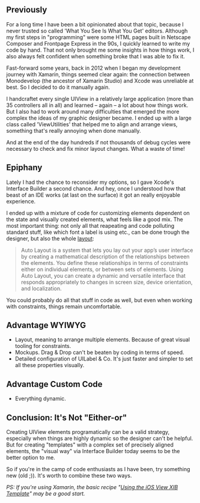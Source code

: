 ## Previously

For a long time I have been a bit opinionated about that topic, because I never trusted so called 'What You See Is What You Get' editors. Although my first steps in "programming" were some HTML pages built in Netscape Composer and Frontpage Express in the 90s, I quickly learned to write my code by hand. That not only brought me some insights in how things work, I also always felt confident when something broke that I was able to fix it.

Fast-forward some years, back in 2012 when I began my development journey with Xamarin, things seemed clear again: the connection between Monodevelop (the ancestor of Xamarin Studio) and Xcode was unreliable at best. So I decided to do it manually again.

I handcraftet every single UIView in a relatively large application (more than 35 controllers all in all) and learned – again – a lot about how things work. But I also had to work around many difficulties that emerged the more complex the ideas of my graphic designer became. I ended up with a large class called 'ViewUtilities' that helped me to align and arrange views, something that's really annoying when done manually.

And at the end of the day hundreds if not thousands of debug cycles were necessary to check and fix minor layout changes. What a waste of time!

## Epiphany

Lately I had the chance to reconsider my options, so I gave Xcode's Interface Builder a second chance. And hey, once I understood how that beast of an IDE works (at last on the surface) it got an really enjoyable experience.

I ended up with a mixture of code for customizing elements dependent on the state and visually created elements, what feels like a good mix. The most important thing: not only all that reapeating and code polluting standard stuff, like which font a label is using etc., can be done trough the designer, but also the whole [layout](https://developer.apple.com/library/ios/documentation/UserExperience/Conceptual/AutolayoutPG/Introduction/Introduction.html):

> Auto Layout is a system that lets you lay out your app’s user interface by creating a mathematical description of the relationships between the elements. You define these relationships in terms of constraints either on individual elements, or between sets of elements. Using Auto Layout, you can create a dynamic and versatile interface that responds appropriately to changes in screen size, device orientation, and localization.

You could probably do all that stuff in code as well, but even when working with constraints, things remain uncomfortable.

## Advantage WYIWYG

- Layout, meaning to arrange multiple elements. Because of great visual tooling for constraints.
- Mockups. Drag & Drop can't be beaten by coding in terms of speed.
- Detailed configuration of UILabel & Co. It's just faster and simpler to set all these properties visually.

## Advantage Custom Code

- Everything dynamic.


## Conclusion: It's Not "Either-or"

Creating UIView elements programatically can be a valid strategy, especially when things are highly dynamic so the designer can't be helpful. But for creating "templates" with a complex set of precisely aligned elements, the "visual way" via Interface Builder today seems to be the better option to me.

So if you're in the camp of code enthusiasts as I have been, try something new (old ;)). It's worth to combine these two ways.

*PS: If you're using Xamarin, the basic recipe "[Using the iOS View XIB Template](http://developer.xamarin.com/recipes/ios/general/templates/using_the_ios_view_xib_template/)" may be a good start.*
